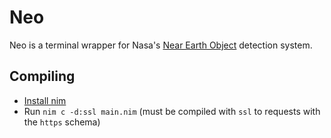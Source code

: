 # Neo
Neo is a terminal wrapper for Nasa's [Near Earth Object](https://cneos.jpl.nasa.gov/) detection system.

## Compiling
- [Install nim](https://nim-lang.org/install.html)
- Run `nim c -d:ssl main.nim` (must be compiled with `ssl` to requests with the `https` schema)
